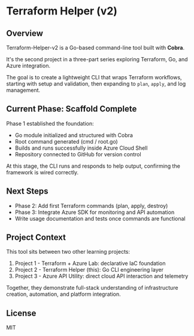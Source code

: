 # Terraform Helper (v2)

## Overview
Terraform-Helper-v2 is a Go-based command-line tool built with **Cobra**.

It's the second project in a three-part series exploring Terraform, Go, and Azure integration.

The goal is to create a lightweight CLI that wraps Terraform workflows, starting with setup and validation, then expanding to ```plan```, ```apply```, and log management.

## Current Phase: Scaffold Complete
Phase 1 established the foundation: 
- Go module initialized and structured with Cobra
- Root command generated (cmd / root.go)
- Builds and runs successfully inside Azure Cloud Shell
- Repository connected to GitHub for version control

At this stage, the CLI runs and responds to help output, confirming the framework is wired correctly. 

## Next Steps
- Phase 2: Add first Terraform commands (plan, apply, destroy)
- Phase 3: Integrate Azure SDK for monitoring and API automation
- Write usage documentation and tests once commands are functional

## Project Context
This tool sits between two other learning projects:
1. Project 1 - Terraform + Azure Lab: declarative IaC foundation
2. Project 2 - Terraform Helper (this): Go CLI engineering layer
3. Project 3 - Azure API Utility: direct cloud API interaction and telemetry

Together, they demonstrate full-stack understanding of infrastructure creation, automation, and platform integration.

## License

MIT
